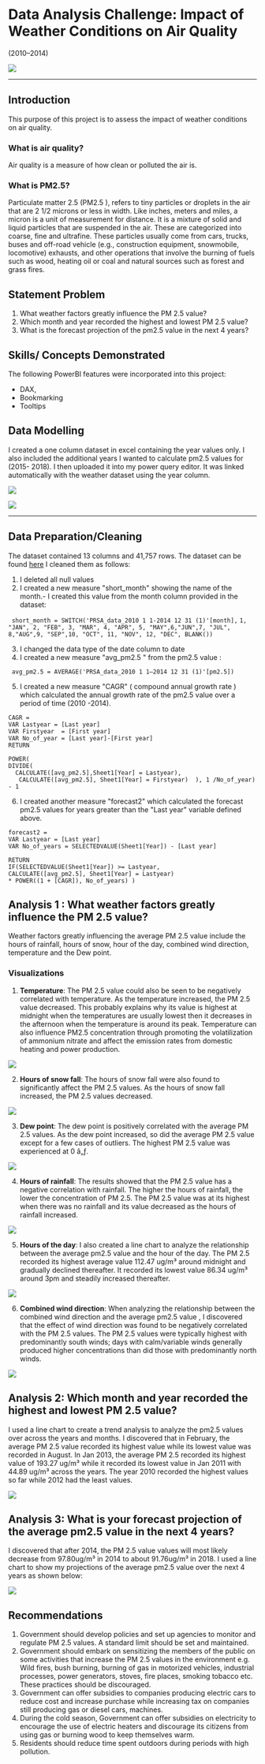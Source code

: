 # Data Analysis Challenge: Impact of Weather Conditions on Air Quality
(2010–2014)

![](air_quality_intro.jpg)
___
## Introduction
This purpose of this project is to assess the impact of weather conditions on air quality.

### What is air quality?

Air quality is a measure of how clean or polluted the air is. 

### What is PM2.5?
Particulate matter 2.5 (PM2.5 ), refers to tiny particles or droplets in the air that are 2 1/2 microns or less in width. Like inches, meters and miles, a micron is a unit of measurement for distance. It is a mixture of solid and liquid particles that are suspended in the air. These are categorized into coarse, fine and ultrafine. These particles usually come from cars, trucks, buses and off-road vehicle (e.g., construction equipment, snowmobile, locomotive) exhausts, and other operations that involve the burning of fuels such as wood, heating oil or coal and natural sources such as forest and grass fires. 

## Statement Problem
1. What weather factors greatly influence the PM 2.5 value?
2. Which month and year recorded the highest and lowest PM 2.5 value?
3. What is the forecast projection of the pm2.5 value in the next 4 years?

## Skills/ Concepts Demonstrated
The following PowerBI features were incorporated into this project: 
- DAX,
- Bookmarking
- Tooltips

## Data Modelling
I created a one column dataset in excel containing the year values only. I also included the additional years I wanted to calculate pm2.5 values for (2015- 2018). I then uploaded it into my power query editor. It was linked automatically with the weather dataset using the year column.

![](excel.PNG)

![](modelling.PNG)
___

## Data Preparation/Cleaning
The dataset contained 13 columns and 41,757 rows. The dataset can be found [here](https://archive.ics.uci.edu/ml/datasets/Beijing+PM2.5+Data)
I cleaned them as follows:
 
1. I deleted all null values
2.  I created a new measure "short_month" showing the name of the month.- I created this value from the month column provided in the dataset:
 
 ``` short_month = SWITCH('PRSA_data_2010 1 1-2014 12 31 (1)'[month],```
   ```1, "JAN", 2, "FEB", 3, "MAR", 4, "APR", 5, "MAY",6,"JUN",7, "JUL", 8,"AUG",9, "SEP",10, "OCT", 11, "NOV", 12, "DEC", BLANK())```
   
3. I changed the data type of the date column to date
4. I created a new measure "avg_pm2.5 " from the pm2.5 value :

``` avg_pm2.5 = AVERAGE('PRSA_data_2010 1 1–2014 12 31 (1)'[pm2.5])```

5. I created a new measure "CAGR" ( compound annual growth rate ) which calculated the annual growth rate of the
 pm2.5 value over a period of time (2010 -2014).

  ```
  CAGR = 
  VAR Lastyear = [Last year]
  VAR Firstyear  = [First year]
  VAR No_of_year = [Last year]-[First year]
  RETURN

  POWER(
  DIVIDE(
    CALCULATE([avg_pm2.5],Sheet1[Year] = Lastyear),
     CALCULATE([avg_pm2.5], Sheet1[Year] = Firstyear)  ), 1 /No_of_year) - 1 

```
6. I created another measure "forecast2" which calculated the forecast pm2.5 values for years greater than the
  "Last year" variable defined above.

  ```
  forecast2 = 
  VAR Lastyear = [Last year]
  VAR No_of_years = SELECTEDVALUE(Sheet1[Year]) - [Last year]

  RETURN
  IF(SELECTEDVALUE(Sheet1[Year]) >= Lastyear,
  CALCULATE([avg_pm2.5], Sheet1[Year] = Lastyear)
  * POWER((1 + [CAGR]), No_of_years) )
  ```

## Analysis 1 : What weather factors greatly influence the PM 2.5 value?

Weather factors greatly influencing the average PM 2.5 value include the hours of rainfall, hours of snow, hour of the day, combined wind direction, temperature and the Dew point. 

### Visualizations

1. **Temperature**: The PM 2.5 value could also be seen to be negatively correlated with temperature. As the temperature increased, the PM 2.5 value decreased. This probably explains why its value is highest at midnight when the temperatures are usually lowest then it decreases in the afternoon when the temperature is around its peak. Temperature can also influence PM2.5 concentration through promoting the volatilization of ammonium nitrate and affect the emission rates from domestic heating and power production.

![](temp.PNG)

2. **Hours of snow fall**: The hours of snow fall were also found to significantly affect the PM 2.5 values. As the hours of snow fall increased, the PM 2.5 values decreased.

![](snow.PNG)

3. **Dew point**: The dew point is positively correlated with the average PM 2.5 values. As the dew point increased, so did the average PM 2.5 value except for a few cases of outliers. The highest PM 2.5 value was experienced at 0 â„ƒ.

![](dewp.PNG)

4. **Hours of rainfall**: The results showed that the PM 2.5 value has a negative correlation with rainfall. The higher the hours of rainfall, the lower the concentration of PM 2.5. The PM 2.5 value was at its highest when there was no rainfall and its value decreased as the hours of rainfall increased.

![](ir.PNG)

5. **Hours of the day**: I also created a line chart to analyze the relationship between the average pm2.5 value and the hour of the day. The PM 2.5 recorded its highest average value 112.47 ug/m³ around midnight and gradually declined thereafter. It recorded its lowest value 86.34 ug/m³ around 3pm and steadily increased thereafter.

![](hour.PNG)

6. **Combined wind direction**: When analyzing the relationship between the combined wind direction and the average pm2.5 value , I discovered that the effect of wind direction was found to be negatively correlated with the PM 2.5 values. The PM 2.5 values were typically highest with predominantly south winds; days with calm/variable winds generally produced higher concentrations than did those with predominantly north winds.

![](cbwd.PNG)

## Analysis 2: Which month and year recorded the highest and lowest PM 2.5 value?

I used a line chart to create a trend analysis to analyze the pm2.5 values over across the years and months. I discovered that in February, the average PM 2.5 value recorded its highest value while its lowest value was recorded in August. In Jan 2013, the average PM 2.5 recorded its highest value of 193.27 ug/m³ while it recorded its lowest value in Jan 2011 with 44.89 ug/m³ across the years. The year 2010 recorded the highest values so far while 2012 had the least values.

![](MNTHSY.PNG)

## Analysis 3: What is your forecast projection of the average pm2.5 value in the next 4 years?

I discovered that after 2014, the PM 2.5 value values will most likely decrease from 97.80ug/m³ in 2014 to about 91.76ug/m³ in 2018. I used a line chart to show my projections of the average pm2.5 value over the next 4 years as shown below:

![](ggh.PNG)

## Recommendations
1. Government should develop policies and set up agencies to monitor and regulate PM 2.5 values. A standard limit should be set and maintained.
2. Government should embark on sensitizing the members of the public on some activities that increase the PM 2.5 values in the environment e.g. Wild fires, bush burning, burning of gas in motorized vehicles, industrial processes, power generators, stoves, fire places, smoking tobacco etc. These practices should be discouraged.
3. Government can offer subsidies to companies producing electric cars to reduce cost and increase purchase while increasing tax on companies still producing gas or diesel cars, machines.
4. During the cold season, Government can offer subsidies on electricity to encourage the use of electric heaters and discourage its citizens from using gas or burning wood to keep themselves warm.
5. Residents should reduce time spent outdoors during periods with high pollution.




